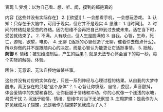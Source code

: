 表现
	1. 梦境：以为自己看、想、听、闻，摸到的都是真的

内容【这些并没有实际存在】
	2. [[欲望]] 
		1. 一会想看手机，一会想玩游戏。
	3. 认知：只存在于大脑中，可用于现实，但它并不是现实
	4. 思维：
		1. [[时间]]。
			2. 时间的终结就是受苦的终结。因为思维不会再把自己带到过去或未来。活在当下时，受苦就结束了。
		2. 不满。人有缺点，但人生是圆满的
		3. 自我，心智，生命，死亡，游戏，欲望，电影，
		4. 无聊【活跃的心智创造了无聊，催着你去做点什么】。所以你做的并不是跟随内心的决定，而是心智认为能更让它活跃事情。
		5. 抵触，**防御** 
	6. 情绪：被思维控制后，产生的后果
		1. 就是无法专心体会当下的每一秒，每个实际的触碰、体验。

困住：无意识、无法自控地做某些事。

这些并没有对应的实体存在，只是一系列神经与心理过程的结果。从自我的大梦中醒来。真正存在的只是“这个身体”？
	1. 心智让你愤怒、自怜、委屈，声音颤抖，体会爱情中的失望和喜悦。让你臣服于情绪和冲动。你的心就像一个浅浅的水塘，易受干扰
	2. 沉迷于剧情、情绪、思维中对当下无法察觉
	3. 庄周梦蝶：是我作为人梦见我成为了蝴蝶，还是我作为蝴蝶梦见我成为了人？